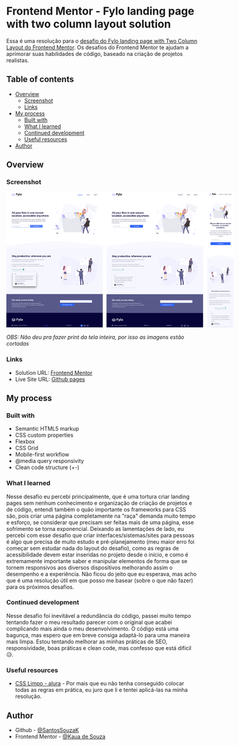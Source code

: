 # Frontend Mentor - Fylo landing page with two column layout solution

Essa é uma resolução para o [desafio do Fylo landing page with Two Column Layout do Frontend Mentor](https://www.frontendmentor.io/challenges/fylo-landing-page-with-two-column-layout-5ca5ef041e82137ec91a50f5). Os desafios do Frontend Mentor te ajudam a aprimorar suas habilidades de código, baseado na criação de projetos realistas.

## Table of contents

- [Overview](#overview)
  - [Screenshot](#screenshot)
  - [Links](#links)
- [My process](#my-process)
  - [Built with](#built-with)
  - [What I learned](#what-i-learned)
  - [Continued development](#continued-development)
  - [Useful resources](#useful-resources)
- [Author](#author)

## Overview

### Screenshot

<img src="./screenshots/results-grid.png" style="max-width: 600px">

_OBS: Não deu pra fazer print da tela inteira, por isso as imagens estão cortadas_

### Links

- Solution URL: [Frontend Mentor](#)
- Live Site URL: [Github pages](https://souzasantosk.github.io/Frontend-Mentor/Fylo%20Landing%20Page%20Two%20Columns%20Layout)

## My process

### Built with

- Semantic HTML5 markup
- CSS custom properties
- Flexbox
- CSS Grid
- Mobile-first workflow
- @media query responsivity
- Clean code structure (+-)

### What I learned

Nesse desafio eu percebi principalmente, que é uma tortura criar landing pages sem nenhum conhecimento e organização de criação de projetos e de código, entendi também o quão importante os frameworks para CSS são, pois criar uma página completamente na "raça" demanda muito tempo e esforço, se considerar que precisam ser feitas mais de uma página, esse sofrimento se torna exponencial. Deixando as lamentações de lado, eu percebi com esse desafio que criar interfaces/sistemas/sites para pessoas é algo que precisa de muito estudo e pré-planejamento (meu maior erro foi começar sem estudar nada do layout do desafio), como as regras de acessibilidade devem estar inseridas no projeto desde o início, e como é extremamente importante saber e manipular elementos de forma que se tornem responsivos aos diversos dispositivos melhorando assim o desempenho e a experiência. Não ficou do jeito que eu esperava, mas acho que é uma resolução útil em que posso me basear (sobre o que não fazer) para os próximos desafios.

### Continued development

Nesse desafio foi inevitável a redundância do código, passei muito tempo tentando fazer o meu resultado parecer com o original que acabei complicando mais ainda o meu desenvolvimento. O código está uma bagunça, mas espero que em breve consiga adaptá-lo para uma maneira mais limpa. Estou tentando melhorar as minhas práticas de SEO, responsividade, boas práticas e clean code, mas confesso que está difícil😥.

### Useful resources

- [CSS Limpo - alura](https://www.alura.com.br/artigos/seu-codigo-css-pode-ser-mais-limpo-flexivel-e-reaproveitavel) - Por mais que eu não tenha conseguido colocar todas as regras em prática, eu juro que li e tentei aplicá-las na minha resolução.

## Author

- Github - [@SantosSouzaK](https://github.com/SouzaSantosK)
- Frontend Mentor - [@Kaua de Souza](https://www.frontendmentor.io/profile/SouzaSantosK)
